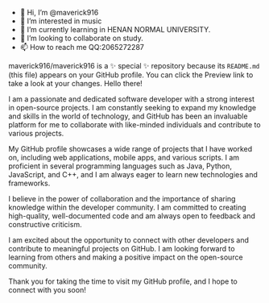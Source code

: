 - 👋 Hi, I’m @maverick916
- 👀 I’m interested in music
- 🌱 I’m currently learning in HENAN NORMAL UNIVERSITY.
- 💞️ I’m looking to collaborate on study.
- 📫 How to reach me QQ:2065272287

maverick916/maverick916 is a ✨ special ✨ repository because its `README.md` (this file) appears on your GitHub profile.
You can click the Preview link to take a look at your changes.
Hello there! 

I am a passionate and dedicated software developer with a strong interest in open-source projects. I am constantly seeking to expand my knowledge and skills in the world of technology, and GitHub has been an invaluable platform for me to collaborate with like-minded individuals and contribute to various projects.

My GitHub profile showcases a wide range of projects that I have worked on, including web applications, mobile apps, and various scripts. I am proficient in several programming languages such as Java, Python, JavaScript, and C++, and I am always eager to learn new technologies and frameworks.

I believe in the power of collaboration and the importance of sharing knowledge within the developer community. I am committed to creating high-quality, well-documented code and am always open to feedback and constructive criticism.

I am excited about the opportunity to connect with other developers and contribute to meaningful projects on GitHub. I am looking forward to learning from others and making a positive impact on the open-source community.

Thank you for taking the time to visit my GitHub profile, and I hope to connect with you soon!

